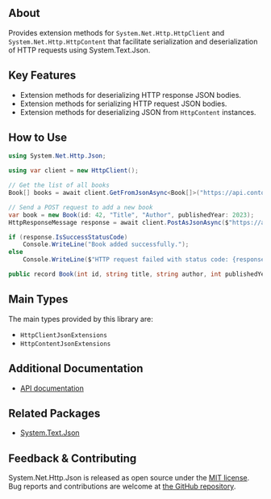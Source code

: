 ## About

Provides extension methods for `System.Net.Http.HttpClient` and `System.Net.Http.HttpContent` that facilitate serialization and deserialization of HTTP requests using System.Text.Json.

## Key Features

* Extension methods for deserializing HTTP response JSON bodies.
* Extension methods for serializing HTTP request JSON bodies.
* Extension methods for deserializing JSON from `HttpContent` instances.

## How to Use

```C#
using System.Net.Http.Json;

using var client = new HttpClient();

// Get the list of all books
Book[] books = await client.GetFromJsonAsync<Book[]>("https://api.contoso.com/books");

// Send a POST request to add a new book
var book = new Book(id: 42, "Title", "Author", publishedYear: 2023);
HttpResponseMessage response = await client.PostAsJsonAsync($"https://api.contoso.com/books/{book.id}", book);

if (response.IsSuccessStatusCode)
    Console.WriteLine("Book added successfully.");
else
    Console.WriteLine($"HTTP request failed with status code: {response.StatusCode}");

public record Book(int id, string title, string author, int publishedYear);
```

## Main Types

The main types provided by this library are:

* `HttpClientJsonExtensions`
* `HttpContentJsonExtensions`

## Additional Documentation

* [API documentation](https://learn.microsoft.com/dotnet/api/system.net.http.json)

## Related Packages

* [System.Text.Json](https://www.nuget.org/packages/System.Text.Json)

## Feedback & Contributing

System.Net.Http.Json is released as open source under the [MIT license](https://licenses.nuget.org/MIT). Bug reports and contributions are welcome at [the GitHub repository](https://github.com/dotnet/runtime).
